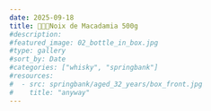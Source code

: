 ```yaml
---
date: 2025-09-18
title: 🌺🌴🌊Noix de Macadamia 500g
#description: 
#featured_image: 02_bottle_in_box.jpg
#type: gallery
#sort_by: Date
#categories: ["whisky", "springbank"]
#resources:
#  - src: springbank/aged_32_years/box_front.jpg
#    title: "anyway"
---
```

